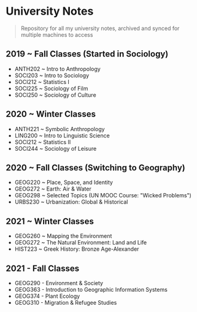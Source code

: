 # University Notes
> Repository for all my university notes, archived and synced for multiple machines to access

## 2019 ~  Fall Classes (Started in Sociology)
- ANTH202 ~ Intro to Anthropology
- SOCI203 ~ Intro to Sociology
- SOCI212 ~ Statistics I
- SOCI225 ~ Sociology of Film
- SOCI250 ~ Sociology of Culture

## 2020 ~ Winter Classes
- ANTH221 ~ Symbolic Anthropology
- LING200 ~ Intro to Linguistic Science
- SOCI212 ~ Statistics II
- SOCI244 ~ Sociology of Leisure

## 2020 ~ Fall Classes (Switching to Geography)
- GEOG220 ~ Place, Space, and Identity
- GEOG272 ~ Earth: Air & Water
- GEOG298 ~ Selected Topics (UN MOOC Course: "Wicked Problems")
- URBS230 ~ Urbanization: Global & Historical

## 2021 ~ Winter Classes
- GEOG260 ~ Mapping the Environment
- GEOG272 ~ The Natural Environment: Land and Life
- HIST223 ~ Greek History: Bronze Age-Alexander

## 2021 - Fall Classes
- GEOG290 - Environment & Society
- GEOG363 - Introduction to Geographic Information Systems
- GEOG374 - Plant Ecology
- GEOG310 - Migration & Refugee Studies